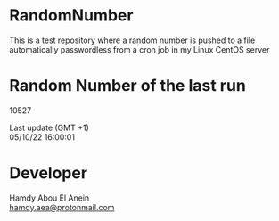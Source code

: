# RandomNumber    
This is a test repository where a random number is pushed to a file automatically passwordless from a cron job in my Linux CentOS server    
# Random Number of the last run   
10527
      
Last update (GMT +1)    
05/10/22 16:00:01
# Developer    
Hamdy Abou El Anein   
hamdy.aea@protonmail.com
